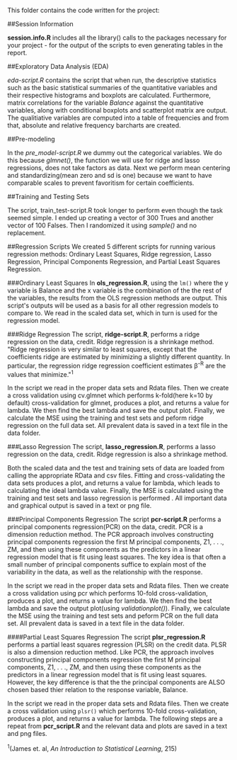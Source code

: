 This folder contains the code written for the project:

##Session Information

**session.info.R** includes all the library() calls to the packages necessary for your project - for the output of the scripts to even generating tables in the report. 

##Exploratory Data Analysis (EDA)

*eda-script.R* contains the script that when run, the descriptive statistics such as the basic statistical summaries of the quantitative variables and their respective histograms and boxplots are calculated. Furthermore, matrix correlations for the variable *Balance* against the quantitative variables, along with conditional boxplots and scatterplot matrix are output. The qualitiative variables are computed into a table of frequencies and from that, absolute and relative frequency barcharts are created. 

##Pre-modeling

In the *pre_model-script.R* we dummy out the categorical variables. We do this because *glmnet()*, the function we will use for ridge and lasso regressions, does not take factors as data. Next we perform mean centering and standardizing(mean zero and sd is one) because we want to have comparable scales to prevent favoritism for certain coefficients.

##Training and Testing Sets

The script, train_test-script.R took longer to perform even though the task seemed simple. I ended up creating a vector of 300 Trues and another vector of 100 Falses. Then I randomized it using *sample()* and no replacement. 

##Regression Scripts
We created 5 different scripts for running various regression methods: Ordinary Least Squares, Ridge regression, Lasso Regression, Principal Components Regression, and Partial Least Squares Regression.

###Ordinary Least Squares
In **ols_regression.R**, using the `lm()` where the y variable is Balance and the x variable is the combination of the the rest of the variables, the results from the OLS regression methods are output. This script's outputs will be used as a basis for all other regression models to compare to. We read in the scaled data set, which in turn is used for the regression model. 

###Ridge Regression
The script, **ridge-script.R**, performs a ridge regression on the data, credit. Ridge regression is a shrinkage method. "Ridge regression is very similar to least squares, except that the coefficients ridge are estimated by minimizing a slightly different quantity. In particular, the regression ridge regression coefficient estimates βˆ<sup>R</sup> are the values that minimize."<sup>1</sup>

In the script we read in the proper data sets and Rdata files. Then we create a cross validation using cv.glmnet which performs k-fold(here k=10 by default) cross-validation for glmnet, produces a plot, and returns a value for lambda. We then find the best lambda and save the output plot. Finally, we calculate the MSE using the training and test sets and peform ridge regression on the full data set. All prevalent data is saved in a text file in the data folder.

###Lasso Regression
The script, **lasso_regression.R**, performs a lasso regression on the data, credit. Ridge regression is also a shrinkage method. 

Both the scaled data and the test and training sets of data are loaded from calling the appropriate RData and csv files. Fitting and cross-validating the data sets produces a plot, and returns a value for lambda, which leads to calculating the ideal lambda value. Finally, the MSE is calculated using the training and test sets and  lasso regression is performed . All important data and graphical output is saved in a text or png file. 


###Principal Components Regression
The script **pcr-script.R** performs a principal components regression(PCR) on the data, credit. PCR is a dimension reduction method. The PCR approach involves constructing principal components regression the first M principal components, Z1, . . ., ZM, and then using these components as the predictors in a linear regression model that is fit using least squares. The key idea is that often a small number of principal components suffice to explain most of the variability in the data, as well as the relationship with the response. 

In the script we read in the proper data sets and Rdata files. Then we create a cross validation using pcr which performs 10-fold cross-validation, produces a plot, and returns a value for lambda. We then find the best lambda and save the output plot(using *validationplot()*). Finally, we calculate the MSE using the training and test sets and peform PCR on the full data set. All prevalent data is saved in a text file in the data folder.

####Partial Least Squares Regression
The script **plsr_regression.R** performs a partial least squares regression (PLSR) on the credit data. PLSR is also a dimension reduction method. Like PCR, the approach involves constructing principal components regression the first M principal components, Z1, . . ., ZM, and then using these components as the predictors in a linear regression model that is fit using least squares. However, the key difference is that the the principal components are ALSO chosen based thier relation to the response variable, Balance.

In the script we read in the proper data sets and Rdata files. Then we create a cross validation using `plsr()` which performs 10-fold cross-validation, produces a plot, and returns a value for lambda. The following steps are a repeat from **pcr_script.R** and the relevant data and plots are saved in a text and png files.

<sup>1</sup>(James et. al, *An Introduction to Statistical Learning*, 215)
